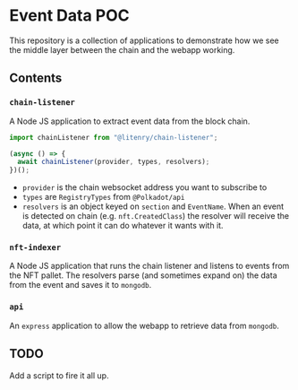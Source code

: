 # Event Data POC

This repository is a collection of applications to demonstrate how we see the middle layer between the chain and the webapp working.

## Contents

### `chain-listener`

A Node JS application to extract event data from the block chain.

```js
import chainListener from "@litenry/chain-listener";

(async () => {
  await chainListener(provider, types, resolvers);
})();
```

- `provider` is the chain websocket address you want to subscribe to
- `types` are `RegistryTypes` from `@Polkadot/api`
- `resolvers` is an object keyed on `section` and `EventName`. When an event is detected on chain (e.g. `nft.CreatedClass`) the resolver will receive the data, at which point it can do whatever it wants with it.

### `nft-indexer`

A Node JS application that runs the chain listener and listens to events from the NFT pallet. The resolvers parse (and sometimes expand on) the data from the event and saves it to `mongodb`.

### `api`

An `express` application to allow the webapp to retrieve data from `mongodb`.

## TODO

Add a script to fire it all up.
